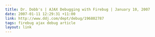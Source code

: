 ```yaml
---
title: Dr. Dobb's | AJAX Debugging with Firebug | January 10, 2007
date: 2007-01-11 12:29:31 +11:00
link: http://www.ddj.com/dept/debug/196802787
tags: firebug ajax debug article
layout: link
---
```

